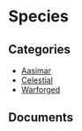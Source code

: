# Species

## Categories

- [Aasimar](./Aasimar/README.md)
- [Celestial](./Celestial/README.md)
- [Warforged](./Warforged/README.md)

## Documents


